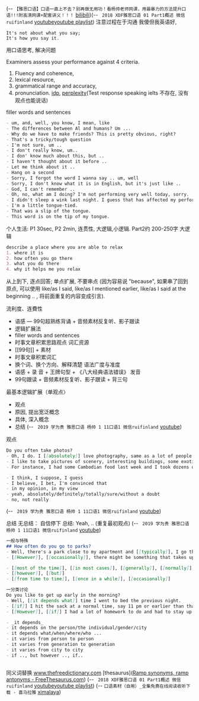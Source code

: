 
(-- `【雅思口语】口语一直上不去？别再做无用功！看杨帅老师网课，用最暴力的方法提升口语!!!附高清网课+配套讲义！！！` [bilibili](https://www.bilibili.com/video/BV1Hu4y1m73Q/?t=3))(-- ` 2018 XDF雅思口语 01 Part1概述 微信ruifinland` [youtube](https://youtu.be/w-cGEFRp9oM?t=517)[youtube playlist](https://www.youtube.com/playlist?list=PLxmjBblCmJwuFO8agDsQugZvZekcxMi5S))
注意过程在于沟通
我傻但我英语好,

```
It's not about what you say;
It's how you say it.
```
用口语思考, 解决问题


Examiners assess your performance against 4 criteria. 
1. Fluency and coherence, 
2. lexical resource,
3. grammatical range and accuracy, 
4. pronunciation.
[idp](https://ielts.idp.com/results/scores/speaking),  [perplexity](https://www.perplexity.ai/search/f1329c7a-d7c5-471c-bce4-acb8a0ac9333?s=u)(Test response speaking ielts  不存在, 没有观点也能说话)


filler words and sentences
```markdown
- um, and, well, you know, I mean, like
- The differences between Al and humans? Um ...
- Why do we have to make friends? This is pretty obvious, right?
- That's a tricky/tough question
- I'm not sure, um ..
- I don't really know, um..
- I don' know much about this, but ..
- I haven't thought about it before ..
- Let me think about it ..
- Hang on a second
- Sorry, I forgot the word I wanna say .. um, well
- Sorry, I don't know what it is in English, but it's just like ..
- God, I can't remember ..
- Oh, no, what am I doing? I'm not performing very well today, sorry.
- I didn't sleep a wink last night. I guess that has affected my performance.
- I'm a little tongue-tied.
- That was a slip of the tongue.
- This word is on the tip of my tongue.
```

个人生活: P1 30sec, P2 2min,
连贯性, 大逻辑,小逻辑. Part2约 200-250字
大逻辑
```markdown
describe a place where you are able to relax
1. where it is
2. how often you go there 
3. what you do there
4. why it helps me you relax
```
从上到下, 逐点回答; 
单点扩展, 不要串点  (因为容易说 "because", 如果串了回到原点,  可以使用 like/as I said, like/as I mentioned earlier, like/as I said at the beginning  .. , 将前面重复的内容变成引言).

流利度、连費性
- 语感 — 99句超熟练背诵 + 音频素材反复听、影子跟读
- 逻辑扩展法
- filler words and sentences
- 时事文章积累思路观点
词汇资源
- [[99句]] + 素材
- 时事文章积累词汇
- 换个词、换个方向、解释清楚
语法广度与准度
- 语感 + 录 音 + 王牌句型 + 《八大经典语法错误》
发音
- 99句跟读 + 音频素材反复听、影子跟读 + 背三句

 
最基本逻辑扩展（单观点〉
- 观点
- 原因, 提出宽泛概念
- 具体, 深入概念
- 总结
(-- ` 2019 学为贵 雅思口语 杨帅 1 11口语1 微信ruifinland` [youtube](https://youtu.be/wypWsTsQOP4?t=6330))

观点
```markdown
Do you often take photos?
- Oh, I do. I [[absolutely]] love photography, same as a lot of people around me.
- I like to take pictures of scenery, interesting buildings, some exotic food and so on.
- For instance, I had some Cambodian food last week and I took dozens of photos of it.

- I think, I suppose, I guess
- I believe, I bet, I'm convinced that
- in my opinion, in my view
- yeah, absolutely/definitely/totally/sure/without a doubt
- no, not really
```
(-- ` 2019 学为贵 雅思口语 杨帅 1 11口语1 微信ruifinland` [youtube](https://youtu.be/wypWsTsQOP4?t=7315))

总结
无总结： 自信停下
总结: Yeah,  .. (重复最初观点)
(-- ` 2019 学为贵 雅思口语 杨帅 1 11口语1 微信ruifinland` [youtube](https://youtu.be/wypWsTsQOP4?t=7549))



```markdown
一般与特殊
## How often do you go to parks?
- Well, there's a park close to my apartment and [[typically]], I go there 3 or 4 times a week, very frequently I would say. I like to go there with my folks and we walk and chat and have fun together.
- [[However]], [[occasionally]], there might be something that takes up a lot of my time, like an important exam, a big project ... in this case, I guess I only go to this park once a week or even less often than that.

- [[most of the time]], [[in most cases]], [[generally]], [[normally]], [[typically]] ...
- [[however]], [[but]]
- [[from time to time]], [[once in a while]], [[occasionally]]

一分类讨论
Do you like to get up early in the morning?
- Well, [[it depends what]] time I went to bed the previous night.
- [[if]] I hit the sack at a normal time, say 11 pm or earlier than that, I'll just get up around 6:30 or 7, which I think is pretty early.
- [[However]], [[if]] I had a lot of homework to do and had to stay up until 1 or 2 in the morning, getting up early won't be an option anymore.

- _it depends_
- it depends on the person/the individual/gender/city
- it depends what/when/where/who ...
- it varies from person to person
- it varies from generation to generation
- it varies from city to city
- if .., but however .., if..
```




```markdown


```


同义词替换  www.thefreedictionary.com [thesaurus]([Ramp synonyms, ramp antonyms - FreeThesaurus.com](https://www.freethesaurus.com/ramp))
(-- ` 2018 XDF雅思口语 01 Part1概述 微信ruifinland` [youtube](https://youtu.be/w-cGEFRp9oM?t=1050)[youtube playlist](https://www.youtube.com/playlist?list=PLxmjBblCmJwuFO8agDsQugZvZekcxMi5S))
(-- `口语素材（自用）_全集免费在线阅读收听下载 - 喜马拉雅` [ximalaya](https://www.ximalaya.com/album/57478356))
